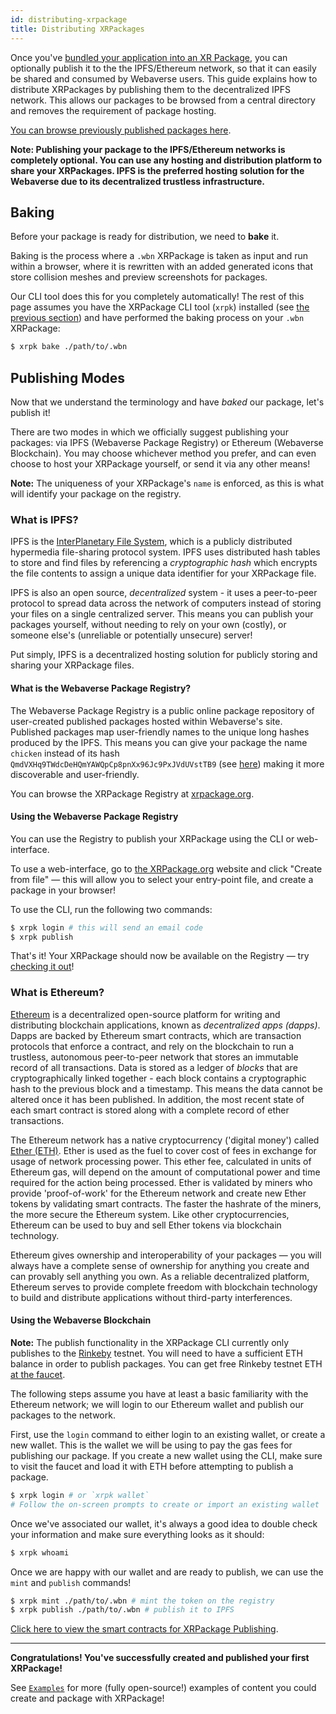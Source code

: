 ```yaml
---
id: distributing-xrpackage
title: Distributing XRPackages
---
```


Once you've [bundled your application into an XR Package](./2-creating-an-xrpk.md), you can optionally publish it to the the IPFS/Ethereum network, so that it can easily be shared and consumed by Webaverse users. This guide explains how to distribute XRPackages by publishing them to the decentralized IPFS network. This allows our packages to be browsed from a central directory and removes the requirement of package hosting.

<a href="https://xrpackage.org/browse.html" target="_blank" rel="noopener noreferrer">You can browse previously published packages here</a>.

**Note: Publishing your package to the IPFS/Ethereum networks is completely optional. You can use any hosting and distribution platform to share your XRPackages. IPFS is the preferred hosting solution for the Webaverse due to its decentralized trustless infrastructure.**

## Baking

Before your package is ready for distribution, we need to **bake** it.

Baking is the process where a `.wbn` XRPackage is taken as input and run within a browser, where it is rewritten with an added generated icons that store collision meshes and preview screenshots for packages.

Our CLI tool does this for you completely automatically! The rest of this page assumes you have the XRPackage CLI tool (`xrpk`) installed (see [the previous section](./2-creating-an-xrpk.md#install-xrpackage)) and have performed the baking process on your `.wbn` XRPackage:

```bash
$ xrpk bake ./path/to/.wbn
```

## Publishing Modes

Now that we understand the terminology and have _baked_ our package, let's publish it!

There are two modes in which we officially suggest publishing your packages: via IPFS (Webaverse Package Registry) or Ethereum (Webaverse Blockchain). You may choose whichever method you prefer, and can even choose to host your XRPackage yourself, or send it via any other means!

**Note:** The uniqueness of your XRPackage's `name` is enforced, as this is what will identify your package on the registry.

### What is IPFS?

IPFS is the <a href="https://ipfs.io/" target="_blank" rel="noopener noreferrer">InterPlanetary File System</a>, which is a publicly distributed hypermedia file-sharing protocol system. IPFS uses distributed hash tables to store and find files by referencing a _cryptographic hash_ which encrypts the file contents to assign a unique data identifier for your XRPackage file.

IPFS is also an open source, _decentralized_ system - it uses a peer-to-peer protocol to spread data across the network of computers instead of storing your files on a single centralized server. This means you can publish your packages yourself, without needing to rely on your own (costly), or someone else's (unreliable or potentially unsecure) server!

Put simply, IPFS is a decentralized hosting solution for publicly storing and sharing your XRPackage files.

#### What is the Webaverse Package Registry?

The Webaverse Package Registry is a public online package repository of user-created published packages hosted within Webaverse's site. Published packages map user-friendly names to the unique long hashes produced by the IPFS. This means you can give your package the name `chicken` instead of its hash `QmdVXHq9TWdcDeHQmYAWQpCp8pnXx96Jc9PxJVdUVstTB9` (see <a href="https://xrpackage.org/inspect.html?p=chicken" target="_blank" rel="noopener noreferrer">here</a>) making it more discoverable and user-friendly.

You can browse the XRPackage Registry at <a href="https://xrpackage.org/browse.html" target="_blank" rel="noopener noreferrer">xrpackage.org</a>.

#### Using the Webaverse Package Registry

You can use the Registry to publish your XRPackage using the CLI or web-interface.

To use a web-interface, go to <a href="https://xrpackage.org/inspect.html" target="_blank" rel="noopener noreferrer">the XRPackage.org</a> website and click "Create from file" &mdash; this will allow you to select your entry-point file, and create a package in your browser!

To use the CLI, run the following two commands:

```bash
$ xrpk login # this will send an email code
$ xrpk publish
```

That's it! Your XRPackage should now be available on the Registry &mdash; try <a href="https://xrpackage.org/browse.html" target="_blank" rel="noopener noreferrer">checking it out</a>!

### What is Ethereum?

<a href="https://ethereum.org/" target="_blank" rel="noopener noreferrer">Ethereum</a> is a decentralized open-source platform for writing and distributing blockchain applications, known as _decentralized apps (dapps)_. Dapps are backed by Ethereum smart contracts, which are transaction protocols that enforce a contract, and rely on the blockchain to run a trustless, autonomous peer-to-peer network that stores an immutable record of all transactions. Data is stored as a ledger of _blocks_ that are cryptographically linked together - each block contains a cryptographic hash to the previous block and a timestamp. This means the data cannot be altered once it has been published. In addition, the most recent state of each smart contract is stored along with a complete record of ether transactions.

The Ethereum network has a native cryptocurrency ('digital money') called <a href="https://ethereum.org/eth/" target="_blank" rel="noopener noreferrer">Ether (ETH)</a>. Ether is used as the fuel to cover cost of fees in exchange for usage of network processing power. This ether fee, calculated in units of Ethereum gas, will depend on the amount of computational power and time required for the action being processed. Ether is validated by miners who provide 'proof-of-work' for the Ethereum network and create new Ether tokens by validating smart contracts. The faster the hashrate of the miners, the more secure the Ethereum system. Like other cryptocurrencies, Ethereum can be used to buy and sell Ether tokens via blockchain technology.

Ethereum gives ownership and interoperability of your packages &mdash; you will always have a complete sense of ownership for anything you create and can provably sell anything you own. As a reliable decentralized platform, Ethereum serves to provide complete freedom with blockchain technology to build and distribute applications without third-party interferences.

#### Using the Webaverse Blockchain

**Note:** The publish functionality in the XRPackage CLI currently only publishes to the [Rinkeby](https://www.rinkeby.io/) testnet. You will need to have a sufficient ETH balance in order to publish packages. You can get free Rinkeby testnet ETH <a href="https://faucet.rinkeby.io/" target="_blank" rel="noopener noreferrer">at the faucet</a>.

The following steps assume you have at least a basic familiarity with the Ethereum network; we will login to our Ethereum wallet and publish our packages to the network.

First, use the `login` command to either login to an existing wallet, or create a new wallet. This is the wallet we will be using to pay the gas fees for publishing our package. If you create a new wallet using the CLI, make sure to visit the faucet and load it with ETH before attempting to publish a package.

```bash
$ xrpk login # or `xrpk wallet`
# Follow the on-screen prompts to create or import an existing wallet
```

Once we've associated our wallet, it's always a good idea to double check your information and make sure everything looks as it should:

```bash
$ xrpk whoami
```

Once we are happy with our wallet and are ready to publish, we can use the `mint` and `publish` commands!

```bash
$ xrpk mint ./path/to/.wbn # mint the token on the registry
$ xrpk publish ./path/to/.wbn # publish it to IPFS
```

<a href="https://github.com/webaverse/contracts" target="_blank" rel="noopener noreferrer">Click here to view the smart contracts for XRPackage Publishing</a>.

---

**Congratulations! You've successfully created and published your first XRPackage!**

See [`Examples`](./4-examples.md) for more (fully open-source!) examples of content you could create and package with XRPackage!
